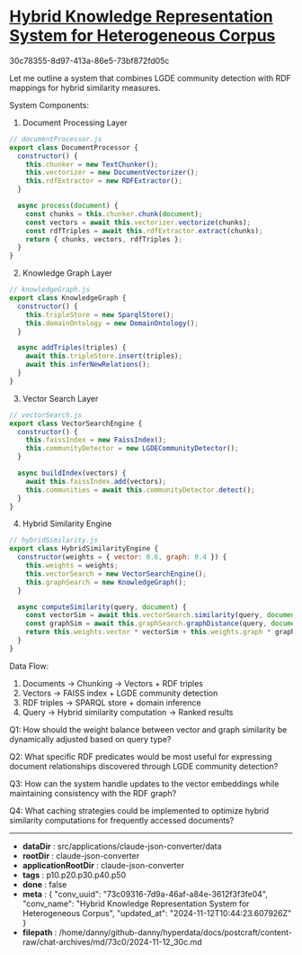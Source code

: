 # [Hybrid Knowledge Representation System for Heterogeneous Corpus](https://claude.ai/chat/73c09316-7d9a-46af-a84e-3612f3f3fe04)

30c78355-8d97-413a-86e5-73bf872fd05c

 Let me outline a system that combines LGDE community detection with RDF mappings for hybrid similarity measures.

System Components:

1. Document Processing Layer
```javascript
// documentProcessor.js
export class DocumentProcessor {
  constructor() {
    this.chunker = new TextChunker();
    this.vectorizer = new DocumentVectorizer();
    this.rdfExtractor = new RDFExtractor();
  }

  async process(document) {
    const chunks = this.chunker.chunk(document);
    const vectors = await this.vectorizer.vectorize(chunks);
    const rdfTriples = await this.rdfExtractor.extract(chunks);
    return { chunks, vectors, rdfTriples };
  }
}
```

2. Knowledge Graph Layer
```javascript
// knowledgeGraph.js
export class KnowledgeGraph {
  constructor() {
    this.tripleStore = new SparqlStore();
    this.domainOntology = new DomainOntology();
  }

  async addTriples(triples) {
    await this.tripleStore.insert(triples);
    await this.inferNewRelations();
  }
}
```

3. Vector Search Layer
```javascript
// vectorSearch.js
export class VectorSearchEngine {
  constructor() {
    this.faissIndex = new FaissIndex();
    this.communityDetector = new LGDECommunityDetector();
  }

  async buildIndex(vectors) {
    await this.faissIndex.add(vectors);
    this.communities = await this.communityDetector.detect();
  }
}
```

4. Hybrid Similarity Engine
```javascript
// hybridSimilarity.js
export class HybridSimilarityEngine {
  constructor(weights = { vector: 0.6, graph: 0.4 }) {
    this.weights = weights;
    this.vectorSearch = new VectorSearchEngine();
    this.graphSearch = new KnowledgeGraph();
  }

  async computeSimilarity(query, document) {
    const vectorSim = await this.vectorSearch.similarity(query, document);
    const graphSim = await this.graphSearch.graphDistance(query, document);
    return this.weights.vector * vectorSim + this.weights.graph * graphSim;
  }
}
```

Data Flow:
1. Documents → Chunking → Vectors + RDF triples
2. Vectors → FAISS index + LGDE community detection
3. RDF triples → SPARQL store + domain inference
4. Query → Hybrid similarity computation → Ranked results

Q1: How should the weight balance between vector and graph similarity be dynamically adjusted based on query type?

Q2: What specific RDF predicates would be most useful for expressing document relationships discovered through LGDE community detection?

Q3: How can the system handle updates to the vector embeddings while maintaining consistency with the RDF graph?

Q4: What caching strategies could be implemented to optimize hybrid similarity computations for frequently accessed documents?

---

* **dataDir** : src/applications/claude-json-converter/data
* **rootDir** : claude-json-converter
* **applicationRootDir** : claude-json-converter
* **tags** : p10.p20.p30.p40.p50
* **done** : false
* **meta** : {
  "conv_uuid": "73c09316-7d9a-46af-a84e-3612f3f3fe04",
  "conv_name": "Hybrid Knowledge Representation System for Heterogeneous Corpus",
  "updated_at": "2024-11-12T10:44:23.607926Z"
}
* **filepath** : /home/danny/github-danny/hyperdata/docs/postcraft/content-raw/chat-archives/md/73c0/2024-11-12_30c.md